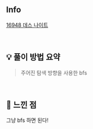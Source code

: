 ## Info

[16948 데스 나이트](https://www.acmicpc.net/problem/16948)

<br>

## 💡 풀이 방법 요약

> 주어진 탐색 방향을 사용한 bfs

<br>

## 🙂 느낀 점
그냥 bfs 하면 된다!